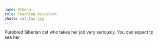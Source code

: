 ```yaml
---
name: Athena
role: Teaching Assistant
photo: cat_tax.jpg
---
```


Purebred Siberian cat who takes her job very seriously. You can expect to see her 